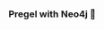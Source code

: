 ### Pregel with Neo4j 🚀

































































































































 












































